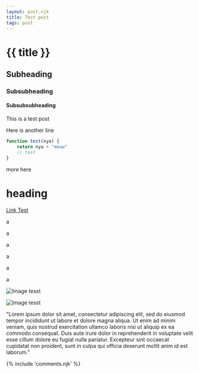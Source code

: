 ```yaml
---
layout: post.njk
title: Test post
tags: post
---
```

# {{ title }}
## Subheading
### Subsubheading
#### Subsubsubheading

This is a test post

Here is another line

```js
function test(nya) {
    return nya + "meow"
    // test
}
```

more here

# heading

[Link Test](https://www.youtube.com/watch?v=dQw4w9WgXcQ)

a 

a

a

a

a

a

![Image tesst](https://picsum.photos/1920/1080)

![Image tesst](https://picsum.photos/1080/1920)


"Lorem ipsum dolor sit amet, consectetur adipiscing elit, sed do eiusmod tempor incididunt ut labore et dolore magna aliqua. Ut enim ad minim veniam, quis nostrud exercitation ullamco laboris nisi ut aliquip ex ea commodo consequat. Duis aute irure dolor in reprehenderit in voluptate velit esse cillum dolore eu fugiat nulla pariatur. Excepteur sint occaecat cupidatat non proident, sunt in culpa qui officia deserunt mollit anim id est laborum."

{% include 'comments.njk' %}